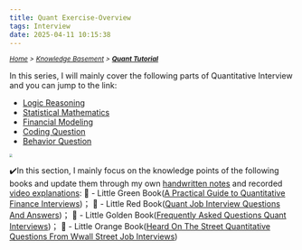 ```yaml
---
title: Quant Exercise-Overview
tags: Interview 
date: 2025-04-11 10:15:38
---
```

*<small>[Home](/About/index.html) > [Knowledge Basement](/tags/Interview/index.html) > **[Quant Tutorial](/2025/04/11/Interview/Quant-Tutorial/Quant-Tutorial/index.html)</small>***

<style>
    @keyframes shake {
        0% { transform: translate(1px, 1px) rotate(0deg); }
        10% { transform: translate(-1px, -2px) rotate(-1deg); }
        20% { transform: translate(-3px, 0px) rotate(1deg); }
        30% { transform: translate(3px, 2px) rotate(0deg); }
        40% { transform: translate(1px, -1px) rotate(1deg); }
        50% { transform: translate(-1px, 2px) rotate(-1deg); }
        60% { transform: translate(-3px, 1px) rotate(0deg); }
        70% { transform: translate(3px, 1px) rotate(-1deg); }
        80% { transform: translate(-1px, -1px) rotate(1deg); }
        90% { transform: translate(1px, 2px) rotate(0deg); }
        100% { transform: translate(1px, -2px) rotate(-1deg); }
    }

    .shake-on-hover:hover {
        animation: shake 1.5s;
        animation-iteration-count: infinite;
    }
</style>

In this series, I will mainly cover the following parts of Quantitative Interview and you can jump to the link:
- [Logic Reasoning](/2025/04/11/Interview/Quant-Tutorial/Logic-and-Reasoning/index.html)
- [Statistical Mathematics](/2025/04/11/Interview/Quant-Tutorial/Statistics-and-Mathematics/index.html)
- [Financial Modeling](/2025/04/11/Interview/Quant-Tutorial/Financial-Modeling/index.html)
- [Coding Question](/2025/04/11/Interview/Quant-Tutorial/Coding-Qs/index.html)
- [Behavior Question](/2025/04/11/Interview/Quant-Tutorial/Behavior-Qs/index.html)

<img src="https://s2.loli.net/2023/09/11/h7EBdNkvPV21Ly4.jpg" class="shake-on-hover" style="zoom: 33%;" />

✔️In this section, I mainly focus on the knowledge points of the following books and update them through my own <u>handwritten notes</u> and recorded <u>video explanations</u>:
📗 - Little Green Book([A Practical Guide to Quantitative Finance Interviews](/pdf/A-Practical-Guide-to-Quantitative-Finance-Interviews.pdf))； 
📕 - Little Red Book([Quant Job Interview Questions And Answers](/pdf/Quant-Job-Interview-Questions-And-Answers.pdf))； 
📒 - Little Golden Book([Frequently Asked Questions Quant Interviews](/pdf/Frequently-Asked-Questions-Quant-Intervi.pdf))； 
📙 - Little Orange Book([Heard On The Street Quantitative Questions From Wwall Street Job Interviews](/pdf/Heard-On-The-Street-Quantitative-Questions-From-Wall-Street-Job-Interviews.pdf))


